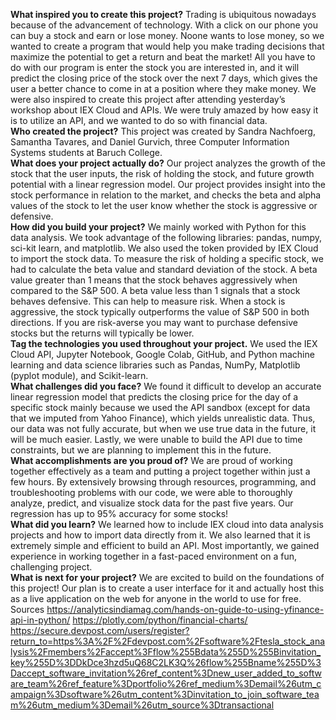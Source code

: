  
**What inspired you to create this project?**
Trading is ubiquitous nowadays because of the advancement of technology. With a click on our phone you can buy a stock and earn or lose money. Noone wants to lose money, so we wanted to create a program that would help you make trading decisions that maximize the potential to get a return and beat the market! All you have to do with our program is enter the stock you are interested in, and it will predict the closing price of the stock over the next 7 days, which gives the user a better chance to come in at a position where they make money. We were also inspired to create this project after attending yesterday’s workshop about IEX Cloud and APIs. We were truly amazed by how easy it is to utilize an API, and we wanted to do so with financial data. 
<br />
**Who created the project?**
This project was created by Sandra Nachfoerg, Samantha Tavares, and Daniel Gurvich, three Computer Information Systems students at Baruch College.
<br />
**What does your project actually do?**
Our project analyzes the growth of the stock that the user inputs, the risk of holding the stock, and future growth potential with a linear regression model. Our project provides insight into the stock performance in relation to the market, and checks the beta and alpha values of the stock to let the user know whether the stock is aggressive or defensive. 
<br />
**How did you build your project?**
We mainly worked with Python for this data analysis. We took advantage of the following libraries: pandas, numpy, sci-kit learn, and matplotlib. We also used the token provided by IEX Cloud to import the stock data. To measure the risk of holding a specific stock, we had to calculate the beta value and standard deviation of the stock. A beta value greater than 1 means that the stock behaves aggressively when compared to the S&P 500. A beta value less than 1 signals that a stock behaves defensive. This can help to measure risk. When a stock is aggressive, the stock typically outperforms the value of S&P 500 in both directions. If you are risk-averse you may want to purchase defensive stocks but the returns will typically be lower.
<br />
**Tag the technologies you used throughout your project.** 
We used the IEX Cloud API, Jupyter Notebook, Google Colab, GitHub, and Python machine learning and data science libraries such as Pandas, NumPy, Matplotlib (pyplot module), and Scikit-learn. 
<br />
**What challenges did you face?**
We found it difficult to develop an accurate linear regression model that predicts the closing price for the day of a specific stock mainly because we used the API sandbox (except for data that we imputed from Yahoo Finance), which yields unrealistic data. Thus, our data was not fully accurate, but when we use true data in the future, it will be much easier. Lastly, we were unable to build the API due to time constraints, but we are planning to implement this in the future. 
<br />
**What accomplishments are you proud of?**
We are proud of working together effectively as a team and putting a project together within just a few hours. By extensively browsing through resources, programming, and troubleshooting problems with our code, we were able to thoroughly analyze, predict, and visualize stock data for the past five years. Our regression has up to 95% accuracy for some stocks!
<br />
**What did you learn?**
We learned how to include IEX cloud into data analysis projects and how to import data directly from it. We also learned that it is extremely simple and efficient to build an API. Most importantly, we gained experience in working together in a fast-paced environment on a fun, challenging project. 
<br />
**What is next for your project?**
We are excited to build on the foundations of this project! Our plan is to create a user interface for it and actually host this as a live application on the web for anyone in the world to use for free.
<br />
Sources
https://analyticsindiamag.com/hands-on-guide-to-using-yfinance-api-in-python/
https://plotly.com/python/financial-charts/
https://secure.devpost.com/users/register?return_to=https%3A%2F%2Fdevpost.com%2Fsoftware%2Ftesla_stock_analysis%2Fmembers%2Faccept%3Fflow%255Bdata%255D%255Binvitation_key%255D%3DDkDce3hzd5uQ68C2LK3Q%26flow%255Bname%255D%3Daccept_software_invitation%26ref_content%3Dnew_user_added_to_software_team%26ref_feature%3Dportfolio%26ref_medium%3Demail%26utm_campaign%3Dsoftware%26utm_content%3Dinvitation_to_join_software_team%26utm_medium%3Demail%26utm_source%3Dtransactional
